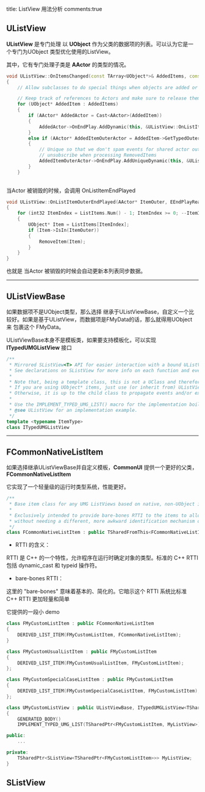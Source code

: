 title: ListView 用法分析
comments:true

## UListView

**UListView** 是专门处理 以 **UObject** 作为父类的数据项的列表。可以认为它是一个专门为UObject 类型优化使用的ListView。

其中，它有专门处理子类是 **AActor** 的类型的情况。

```cpp
void UListView::OnItemsChanged(const TArray<UObject*>& AddedItems, const TArray<UObject*>& RemovedItems)
{
	// Allow subclasses to do special things when objects are added or removed from the list.

	// Keep track of references to Actors and make sure to release them when Actors are about to be removed
	for (UObject* AddedItem : AddedItems)
	{
		if (AActor* AddedActor = Cast<AActor>(AddedItem))
		{
			AddedActor->OnEndPlay.AddDynamic(this, &UListView::OnListItemEndPlayed);
		}
		else if (AActor* AddedItemOuterActor = AddedItem->GetTypedOuter<AActor>())
		{
			// Unique so that we don't spam events for shared actor outers but this also means we can't
			// unsubscribe when processing RemovedItems
			AddedItemOuterActor->OnEndPlay.AddUniqueDynamic(this, &UListView::OnListItemOuterEndPlayed);
		}
	}
    
```    
当Actor 被销毁的时候，会调用 OnListItemEndPlayed

```cpp
void UListView::OnListItemOuterEndPlayed(AActor* ItemOuter, EEndPlayReason::Type EndPlayReason)
{
	for (int32 ItemIndex = ListItems.Num() - 1; ItemIndex >= 0; --ItemIndex)
	{
		UObject* Item = ListItems[ItemIndex];
		if (Item->IsIn(ItemOuter))
		{
			RemoveItem(Item);
		}
	}
}
```
也就是 当Actor 被销毁的时候会自动更新本列表同步数据。

---

## UListViewBase

如果数据项不是UObject类型，那么选择 继承于UListViewBase，自定义一个比较好。如果是基于UListView，而数据项是FMyData的话，那么就得用UObject 来 包裹这个 FMyData。

UListViewBase本身不是模板类，如果要支持模板化，可以实现 **ITypedUMGListView** 接口

```cpp
/**
 * Mirrored SListView<T> API for easier interaction with a bound UListViewBase widget
 * See declarations on SListView for more info on each function and event
 *
 * Note that, being a template class, this is not a UClass and therefore cannot be exposed to Blueprint.
 * If you are using UObject* items, just use (or inherit from) UListView directly
 * Otherwise, it is up to the child class to propagate events and/or expose functions to BP as needed
 *
 * Use the IMPLEMENT_TYPED_UMG_LIST() macro for the implementation boilerplate in your implementing class.
 * @see UListView for an implementation example.
 */
template <typename ItemType>
class ITypedUMGListView
```



---

## FCommonNativeListItem 

如果选择继承UListViewBase并自定义模板，**CommonUI** 提供一个更好的父类，**FCommonNativeListItem**

它实现了一个轻量级的运行时类型系统，性能更好。

```cpp
/** 
 * Base item class for any UMG ListViews based on native, non-UObject items.
 *
 * Exclusively intended to provide bare-bones RTTI to the items to allow one array of list items to be multiple classes 
 * without needing a different, more awkward identification mechanism or an abstract virtual of every conceivable method in the base list item class
 */
class FCommonNativeListItem : public TSharedFromThis<FCommonNativeListItem>
 ```

- RTTI 的含义：

RTTI 是 C++ 的一个特性，允许程序在运行时确定对象的类型。标准的 C++ RTTI 包括 dynamic_cast 和 typeid 操作符。

- bare-bones RTTI：

这里的 "bare-bones" 意味着基本的、简化的。它暗示这个 RTTI 系统比标准 C++ RTTI 更加轻量和简单

它提供的一段小 demo

```c++
class FMyCustomListItem : public FCommonNativeListItem
{
	DERIVED_LIST_ITEM(FMyCustomListItem, FCommonNativeListItem);
}

class FMyCustomUsualListItem : public FMyCustomListItem
{
	DERIVED_LIST_ITEM(FMyCustomUsualListItem, FMyCustomListItem);
};

class FMyCustomSpecialCaseListItem : public FMyCustomListItem
{
	DERIVED_LIST_ITEM(FMyCustomSpecialCaseListItem, FMyCustomListItem);
}; 

class UMyCustomListView : public UListViewBase, ITypedUMGListView<TSharedPtr<FMyCustomListItem>>
{
	GENERATED_BODY()
	IMPLEMENT_TYPED_UMG_LIST(TSharedPtr<FMyCustomListItem, MyListView>)

public:
	...

private:
	TSharedPtr<SListView<TSharedPtr<FMyCustomListItem>>> MyListView;
}
```



## SListView


